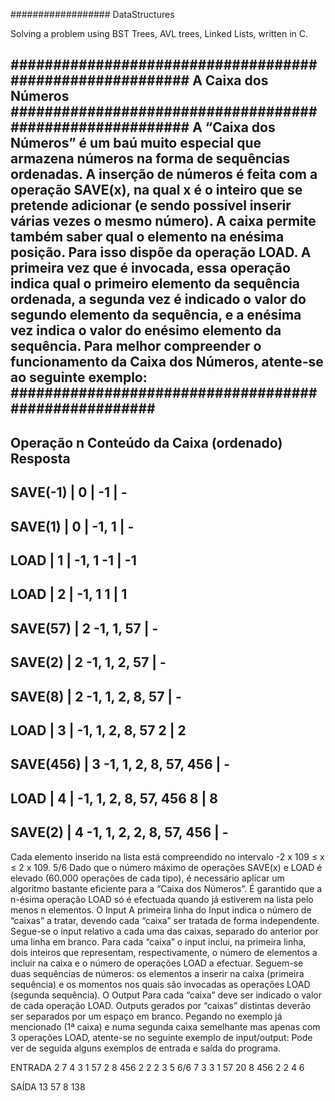 ################## DataStructures

Solving a problem using BST Trees, AVL trees, Linked Lists, written in C.






#########################################################
A Caixa dos Números
#########################################################
A “Caixa dos Números” é um baú muito especial que armazena números na forma de
sequências ordenadas. A inserção de números é feita com a operação SAVE(x), na qual x
é o inteiro que se pretende adicionar (e sendo possível inserir várias vezes o mesmo
número).
A caixa permite também saber qual o elemento na enésima posição. Para isso dispõe da
operação LOAD. A primeira vez que é invocada, essa operação indica qual o primeiro
elemento da sequência ordenada, a segunda vez é indicado o valor do segundo
elemento da sequência, e a enésima vez indica o valor do enésimo elemento da
sequência. Para melhor compreender o funcionamento da Caixa dos Números, atente-se
ao seguinte exemplo:
#####################################################
------------------------------------------------------
Operação n Conteúdo da Caixa (ordenado) Resposta
------------------------------------------------------
SAVE(-1) | 0 | -1 | - 
------------------------------------------------------
SAVE(1) | 0 | -1, 1 | - 
------------------------------------------------------
LOAD | 1 | -1, 1 -1 | -1 
------------------------------------------------------
LOAD | 2 | -1, 1 1 | 1 
------------------------------------------------------
SAVE(57) | 2 -1, 1, 57 | - 
------------------------------------------------------
SAVE(2) | 2 -1, 1, 2, 57 | - 
------------------------------------------------------
SAVE(8) | 2 -1, 1, 2, 8, 57 | - 
------------------------------------------------------
LOAD | 3 | -1, 1, 2, 8, 57 2 | 2 
------------------------------------------------------
SAVE(456) | 3 -1, 1, 2, 8, 57, 456 | - 
------------------------------------------------------
LOAD | 4 | -1, 1, 2, 8, 57, 456 8 | 8 
------------------------------------------------------
SAVE(2) | 4 -1, 1, 2, 2, 8, 57, 456 | - 
------------------------------------------------------
Cada elemento inserido na lista está compreendido no intervalo -2 x 109 ≤ x ≤ 2 x 109.
5/6
Dado que o número máximo de operações SAVE(x) e LOAD é elevado (60.000 operações
de cada tipo), é necessário aplicar um algoritmo bastante eficiente para a “Caixa dos
Números”.
É garantido que a n-ésima operação LOAD só é efectuada quando já estiverem na lista
pelo menos n elementos.
O Input
A primeira linha do Input indica o número de “caixas” a tratar, devendo cada “caixa” ser
tratada de forma independente.
Segue-se o input relativo a cada uma das caixas, separado do anterior por uma linha em
branco.
Para cada “caixa” o input inclui, na primeira linha, dois inteiros que representam,
respectivamente, o número de elementos a incluir na caixa e o número de operações
LOAD a efectuar. Seguem-se duas sequências de números: os elementos a inserir na
caixa (primeira sequência) e os momentos nos quais são invocadas as operações LOAD
(segunda sequência).
O Output
Para cada “caixa” deve ser indicado o valor de cada operação LOAD. Outputs gerados
por “caixas” distintas deverão ser separados por um espaço em branco.
Pegando no exemplo já mencionado (1ª caixa) e numa segunda caixa semelhante mas
apenas com 3 operações LOAD, atente-se no seguinte exemplo de input/output:
Pode ver de seguida alguns exemplos de entrada e saída do programa.

ENTRADA
2
7 4
3 1 57 2 8 456 2
2 2 3 5
6/6
7 3
3 1 57 20 8 456 2
2 4 6

SAÍDA
13
57
8 138
